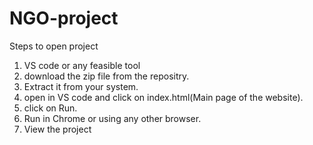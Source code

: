 # NGO-project
Steps to open project
1. VS code or any feasible tool
2. download the zip file from the repositry.
3. Extract it from your system.
4. open in VS code and click on index.html(Main page of the website).
5. click on Run.
6. Run in Chrome or using any other browser.
7. View the project
